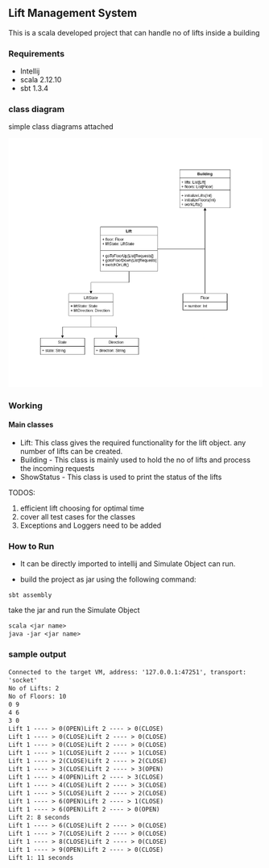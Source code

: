 ## Lift Management System

This is a scala developed project that can handle no of lifts inside a building

### Requirements

- Intellij
- scala 2.12.10
- sbt 1.3.4

### class diagram

simple class diagrams attached

![lms](lift-system.png)

### Working

#### Main classes

- Lift: This class gives the required functionality for the lift object. any number of lifts can be created.
- Building - This class is mainly used to hold the no of lifts and process the incoming requests
- ShowStatus - This class is used to print the status of the lifts


TODOS:
1. efficient lift choosing for optimal time
2. cover all test cases for the classes
3. Exceptions and Loggers need to be added

### How to Run

- It can be directly imported to intellij and Simulate Object can run.

- build the project as jar using the following command:

```shell
sbt assembly
```

take the jar and run the Simulate Object

```shell
scala <jar name>
java -jar <jar name>
```

### sample output

```shell
Connected to the target VM, address: '127.0.0.1:47251', transport: 'socket'
No of Lifts: 2
No of Floors: 10
0 9
4 6
3 0 
Lift 1 ---- > 0(OPEN)Lift 2 ---- > 0(CLOSE)
Lift 1 ---- > 0(CLOSE)Lift 2 ---- > 0(CLOSE)
Lift 1 ---- > 0(CLOSE)Lift 2 ---- > 0(CLOSE)
Lift 1 ---- > 1(CLOSE)Lift 2 ---- > 1(CLOSE)
Lift 1 ---- > 2(CLOSE)Lift 2 ---- > 2(CLOSE)
Lift 1 ---- > 3(CLOSE)Lift 2 ---- > 3(OPEN)
Lift 1 ---- > 4(OPEN)Lift 2 ---- > 3(CLOSE)
Lift 1 ---- > 4(CLOSE)Lift 2 ---- > 3(CLOSE)
Lift 1 ---- > 5(CLOSE)Lift 2 ---- > 2(CLOSE)
Lift 1 ---- > 6(OPEN)Lift 2 ---- > 1(CLOSE)
Lift 1 ---- > 6(OPEN)Lift 2 ---- > 0(OPEN)
Lift 2: 8 seconds
Lift 1 ---- > 6(CLOSE)Lift 2 ---- > 0(CLOSE)
Lift 1 ---- > 7(CLOSE)Lift 2 ---- > 0(CLOSE)
Lift 1 ---- > 8(CLOSE)Lift 2 ---- > 0(CLOSE)
Lift 1 ---- > 9(OPEN)Lift 2 ---- > 0(CLOSE)
Lift 1: 11 seconds
```